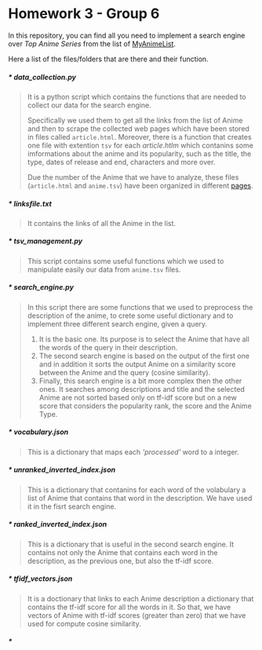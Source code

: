 # Homework 3 - Group 6

In this repository, you can find all you need to implement a search engine over *Top Anime Series* from the list of [MyAnimeList](https://myanimelist.net).

Here a list of the files/folders that are there and their function.

##### * data_collection.py
> It is a python script which contains the functions that are needed to collect our data for the search engine. 
> 
> Specifically we used them to get all the links from the list of Anime and then to scrape the collected web pages which have been stored in files called `article.html`. Moreover, there is a function that creates one file with extention `tsv` for each *article.htlm* which contanins some imformations about the anime and its popularity, such as the title, the type, dates of release and end, characters and more over.
>
> Due the number of the Anime that we have to analyze, these files (`article.html` and `anime.tsv`) have been organized in different [pages](https://www.dropbox.com/sh/438cskrhjvsiu7b/AACmUnbGSLzRo-KMa0BKocXGa?dl=0).
 

##### * linksfile.txt
> It contains the links of all the Anime in the list.

##### * tsv_management.py
> This script contains some useful functions which we used to manipulate easily our data from `anime.tsv` files.

##### * search_engine.py
> In this script there are some functions that we used to preprocess the description of the anime, to crete some useful dictionary and to implement three different search engine, given a query.
> 1. It is the basic one. Its purpose is to select the Anime that have all the words of the query in their description.
> 2. The second search engine is based on the output of the first one and in addition it sorts the output Anime on a similarity score between the Anime and the query (cosine similarity).
> 3. Finally, this search engine is a bit more complex then the other ones. It searches among descriptions and title and the selected Anime are not sorted based only on tf-idf score but on a new score that considers the popularity rank, the score and the Anime Type. 

##### * vocabulary.json
> This is a dictionary that maps each *'processed'* word to a integer.

##### * unranked_inverted_index.json
> This is a dictionary that contanins for each word of the volabulary a list of Anime that contains that word in the description. We have used it in the fisrt search engine.

##### * ranked_inverted_index.json
> This is a dictionary that is useful in the second search engine. It contains not only the Anime that contains each word in the description, as the previous one, but also the tf-idf score. 

##### * tfidf_vectors.json
> It is a doctionary that links to each Anime description a dictionary that contains the tf-idf score for all the words in it. 
> So that, we have vectors of Anime with tf-idf scores (greater than zero) that we have used for compute cosine similarity.



##### * 




